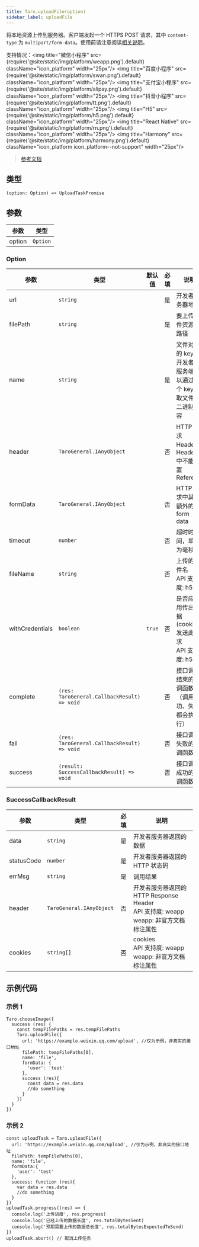 ```yaml
---
title: Taro.uploadFile(option)
sidebar_label: uploadFile
---
```


将本地资源上传到服务器。客户端发起一个 HTTPS POST 请求，其中 `content-type` 为 `multipart/form-data`。使用前请注意阅读[相关说明](https://developers.weixin.qq.com/miniprogram/dev/framework/ability/network.html)。

支持情况：<img title="微信小程序" src={require('@site/static/img/platform/weapp.png').default} className="icon_platform" width="25px"/> <img title="百度小程序" src={require('@site/static/img/platform/swan.png').default} className="icon_platform" width="25px"/> <img title="支付宝小程序" src={require('@site/static/img/platform/alipay.png').default} className="icon_platform" width="25px"/> <img title="抖音小程序" src={require('@site/static/img/platform/tt.png').default} className="icon_platform" width="25px"/> <img title="H5" src={require('@site/static/img/platform/h5.png').default} className="icon_platform" width="25px"/> <img title="React Native" src={require('@site/static/img/platform/rn.png').default} className="icon_platform" width="25px"/> <img title="Harmony" src={require('@site/static/img/platform/harmony.png').default} className="icon_platform icon_platform--not-support" width="25px"/>

> [参考文档](https://developers.weixin.qq.com/miniprogram/dev/api/network/upload/wx.uploadFile.html)

## 类型

```tsx
(option: Option) => UploadTaskPromise
```

## 参数

| 参数 | 类型 |
| --- | --- |
| option | `Option` |

### Option

| 参数 | 类型 | 默认值 | 必填 | 说明 |
| --- | --- | :---: | :---: | --- |
| url | `string` |  | 是 | 开发者服务器地址 |
| filePath | `string` |  | 是 | 要上传文件资源的路径 |
| name | `string` |  | 是 | 文件对应的 key，开发者在服务端可以通过这个 key 获取文件的二进制内容 |
| header | `TaroGeneral.IAnyObject` |  | 否 | HTTP 请求 Header，Header 中不能设置 Referer |
| formData | `TaroGeneral.IAnyObject` |  | 否 | HTTP 请求中其他额外的 form data |
| timeout | `number` |  | 否 | 超时时间，单位为毫秒 |
| fileName | `string` |  | 否 | 上传的文件名<br />API 支持度: h5 |
| withCredentials | `boolean` | `true` | 否 | 是否应使用传出凭据 (cookie) 发送此请求<br />API 支持度: h5 |
| complete | `(res: TaroGeneral.CallbackResult) => void` |  | 否 | 接口调用结束的回调函数（调用成功、失败都会执行） |
| fail | `(res: TaroGeneral.CallbackResult) => void` |  | 否 | 接口调用失败的回调函数 |
| success | `(result: SuccessCallbackResult) => void` |  | 否 | 接口调用成功的回调函数 |

### SuccessCallbackResult

| 参数 | 类型 | 必填 | 说明 |
| --- | --- | :---: | --- |
| data | `string` | 是 | 开发者服务器返回的数据 |
| statusCode | `number` | 是 | 开发者服务器返回的 HTTP 状态码 |
| errMsg | `string` | 是 | 调用结果 |
| header | `TaroGeneral.IAnyObject` | 否 | 开发者服务器返回的 HTTP Response Header<br />API 支持度: weapp<br />weapp: 非官方文档标注属性 |
| cookies | `string[]` | 否 | cookies<br />API 支持度: weapp<br />weapp: 非官方文档标注属性 |

## 示例代码

### 示例 1

```tsx
Taro.chooseImage({
  success (res) {
    const tempFilePaths = res.tempFilePaths
    Taro.uploadFile({
      url: 'https://example.weixin.qq.com/upload', //仅为示例，非真实的接口地址
      filePath: tempFilePaths[0],
      name: 'file',
      formData: {
        'user': 'test'
      },
      success (res){
        const data = res.data
        //do something
      }
    })
  }
})
```

### 示例 2

```tsx
const uploadTask = Taro.uploadFile({
  url: 'https://example.weixin.qq.com/upload', //仅为示例，非真实的接口地址
  filePath: tempFilePaths[0],
  name: 'file',
  formData:{
    'user': 'test'
  },
  success: function (res){
    var data = res.data
    //do something
  }
})
uploadTask.progress((res) => {
  console.log('上传进度', res.progress)
  console.log('已经上传的数据长度', res.totalBytesSent)
  console.log('预期需要上传的数据总长度', res.totalBytesExpectedToSend)
})
uploadTask.abort() // 取消上传任务
```
